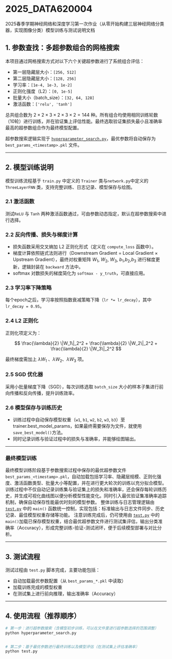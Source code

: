 # 2025_DATA620004
2025春季学期神经网络和深度学习第一次作业（从零开始构建三层神经网络分类器，实现图像分类）模型训练与测试说明文档

## 1. 参数查找：多超参数组合的网格搜索

本项目通过网格搜索方式对以下六个关键超参数进行了系统组合评估：

- 第一层隐藏层大小：`[256, 512]`
- 第二层隐藏层大小：`[128, 256]`
- 学习率：`[1e-4, 1e-3, 1e-2]`
- 正则化强度（L2）：`[0, 1e-5]`
- 批量大小（batch_size）：`[32, 64, 128]`
- 激活函数：`['relu', 'tanh']`

总共组合数为 $2 \times 2 \times 3 \times 2 \times 3 \times 2 = 144$ 种。所有组合均使用相同训练轮数（10轮）进行训练，并在验证集上评估性能。最终选取验证集损失最小且准确率最高的超参数组合作为最终模型配置。

超参数搜索逻辑实现于 [`hyperparameter_search.py`](./hyperparameter_search.py)，最优参数将自动保存为 `best_params_<timestamp>.pkl` 文件。

---

## 2. 模型训练说明

模型训练流程基于 `train.py` 中定义的 `Trainer` 类与`network.py`中定义的 `ThreeLayerFNN` 类，支持完整训练、日志记录、模型保存与绘图。

### 2.1 激活函数

测试`ReLU` 与 `Tanh` 两种激活函数通过，可由参数动态指定，默认在超参数搜索中进行选择。

### 2.2 反向传播、损失与梯度计算

- 损失函数采用交叉熵加 L2 正则化形式（定义在 `compute_loss` 函数中）。
- 梯度计算依照链式法则进行（Downstream Gradient = Local Gradient × Upstream Gradient），最终对权重矩阵 $W_1$, $W_2$, $W_3$, $b_1$,$b_2$,$b_3$ 进行梯度更新，逻辑封装在 `backward` 方法中。
- softmax 对数损失的梯度简化为 `softmax - y_truth`，可直接应用。

### 2.3 学习率下降策略

每个epoch之后，学习率按照指数衰减策略下降（`lr *= lr_decay`），其中 `lr_decay = 0.95`。

### 2.4 L2 正则化

正则化项定义为：

$$
\frac{\lambda}{2} \|W_1\|_2^2 + \frac{\lambda}{2} \|W_2\|_2^2 + \frac{\lambda}{2} \|W_3\|_2^2
$$

最终梯度需加上 $\lambda W_1$ 、$\lambda W_2$、$\lambda W_3$  项。

### 2.5 SGD 优化器

采用小批量梯度下降（SGD），每次训练选取 `batch_size` 大小的样本子集进行前向传播和反向传播，提升训练效率。

### 2.6 模型保存与训练历史

- 训练过程中自动保存模型权重（`w1`, `b1`, `w2`, `b2`, `w3`, `b3`）至trainer.best_model_params，如果最终需要保存为文件，就使用`save_best_model()`方法。
- 同时记录训练与验证过程中的损失与准确率，并能够绘图输出。

---

### 最终模型训练

最终模型训练阶段基于参数搜索过程中保存的最优超参数文件`best_params_<timestamp>.pkl`，自动加载包括学习率、隐藏层规模、正则化强度、激活函数类型、批量大小等配置，并在进行更大轮次的训练以充分拟合模型。训练过程中不仅自动记录训练集与验证集上的损失和准确率，还会保存每轮训练历史，并生成可视化曲线图以便分析模型性能变化。同时引入最优验证集准确率追踪机制，确保自动保存性能最优时刻的模型参数。
整体训练与日志管理逻辑由  [`test.py`](./test.py) 中的 `main()` 函数统一控制，实现包括：标准输出与日志文件同步、历史记录、最佳模型权重存储等功能。
注意训练完成后，仍可使用由 [`test.py`](./test.py) 中的 `main()`加载已保存模型权重，结合最优超参数文件进行测试集评估，输出分类准确率（Accuracy），形成完整训练-验证-测试闭环，便于后续模型部署与对比分析。


---

## 3. 测试流程

测试过程由 `test.py` 脚本完成，主要功能包括：

- 自动加载最优参数配置（从 `best_params_*.pkl` 中读取）
- 加载训练完成的模型权重
- 在测试集上进行前向推理，输出准确率（Accuracy）

---

## 4. 使用流程（推荐顺序）

```bash
# 第一步：进行超参数搜索（含模型初步训练，可以在文件里进行超参数选择的范围调整）
python hyperparameter_search.py


# 第二步：基于最优参数进行最终训练以及模型评估（在测试集上评估准确率）
python test.py
